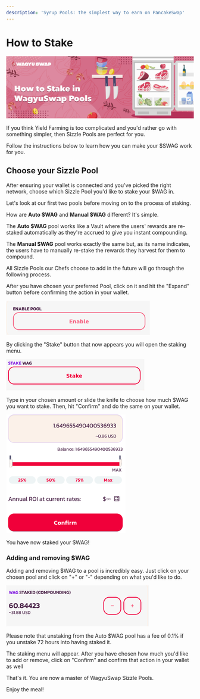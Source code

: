 ```yaml
---
description: 'Syrup Pools: the simplest way to earn on PancakeSwap'
---
```


# How to Stake

![](../../.gitbook/assets/10.-how-to-stake.jpg)

If you think Yield Farming is too complicated and you'd rather go with something simpler, then Sizzle Pools are perfect for you.

Follow the instructions below to learn how you can make your $SWAG work for you.

## **Choose your Sizzle Pool**

After ensuring your wallet is connected and you've picked the right network, choose which Sizzle Pool you'd like to stake your $WAG in.

Let's look at our first two pools before moving on to the process of staking.

How are **Auto $WAG** and **Manual $WAG** different? It's simple. 

The **Auto $WAG** pool works like a Vault where the users' rewards are re-staked automatically as they're accrued to give you instant compounding.

The **Manual $WAG** pool works exactly the same but, as its name indicates, the users have to manually re-stake the rewards they harvest for them to compound.

All Sizzle Pools our Chefs choose to add in the future will go through the following process.

After you have chosen your preferred Pool, click on it and hit the "Expand" button before confirming the action in your wallet.

![](../../.gitbook/assets/screenshot-2021-10-03-at-16.38.53.png)

By clicking the "Stake" button that now appears you will open the staking menu.

![](../../.gitbook/assets/screenshot-2021-10-03-at-16.40.18.png)

Type in your chosen amount or slide the knife to choose how much $WAG you want to stake. Then, hit "Confirm" and do the same on your wallet.

![](../../.gitbook/assets/screenshot-2021-10-03-at-16.40.58.png)

You have now staked your $WAG! 

### **Adding and removing $WAG**

Adding and removing $WAG to a pool is incredibly easy. Just click on your chosen pool and click on "+" or "-" depending on what you'd like to do.

![](../../.gitbook/assets/screenshot-2021-10-03-at-16.48.21.png)

Please note that unstaking from the Auto $WAG pool has a fee of 0.1% if you unstake  72 hours into having staked it. 

The staking menu will appear. After you have chosen how much you'd like to add or remove, click on "Confirm" and confirm that action in your wallet as well

That's it. You are now a master of WagyuSwap Sizzle Pools. 

Enjoy the meal!

